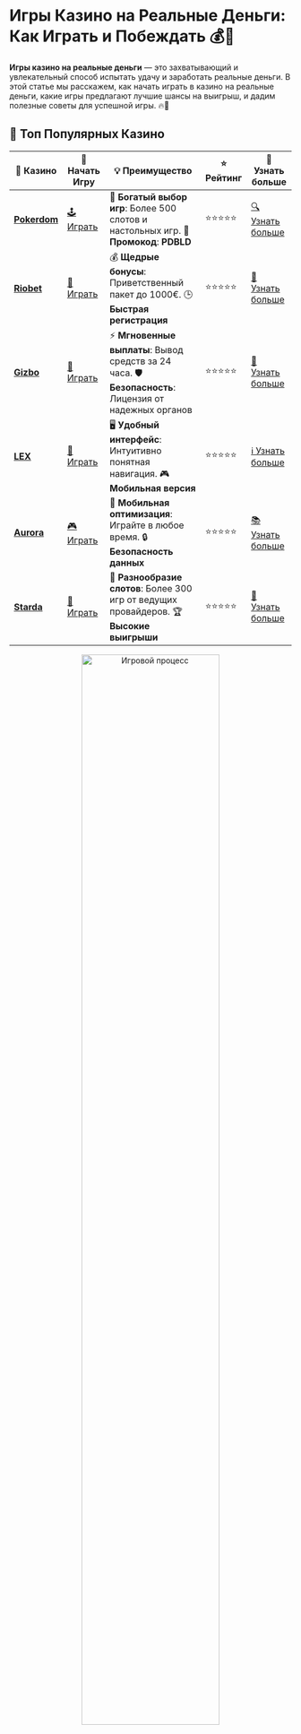 # Игры Казино на Реальные Деньги: Как Играть и Побеждать 💰🎰

**Игры казино на реальные деньги** — это захватывающий и увлекательный способ испытать удачу и заработать реальные деньги. В этой статье мы расскажем, как начать играть в казино на реальные деньги, какие игры предлагают лучшие шансы на выигрыш, и дадим полезные советы для успешной игры. 🔥💸

## 🌟 Топ Популярных Казино

| 🎲 **Казино** | 🔗 **Начать Игру** | 💡 **Преимущество** | ⭐ **Рейтинг** | 🔗 **Узнать больше** |
|--------------|---------------------|---------------------|----------------|----------------------|
| [**Pokerdom**](https://brandplay.link/4k77v2yx) | [🕹️ Играть](https://brandplay.link/4k77v2yx) | 🎉 **Богатый выбор игр**: Более 500 слотов и настольных игр. 🎁 **Промокод**: **PDBLD** | ⭐⭐⭐⭐⭐ | [🔍 Узнать больше](https://brandplay.link/4k77v2yx) |
| [**Riobet**](https://brandplay.link/7xBLTPyj) | [🎰 Играть](https://brandplay.link/7xBLTPyj) | 💰 **Щедрые бонусы**: Приветственный пакет до 1000€. 🕒 **Быстрая регистрация** | ⭐⭐⭐⭐⭐ | [📖 Узнать больше](https://brandplay.link/7xBLTPyj) |
| [**Gizbo**](https://brandplay.link/bprXw4YV) | [🎲 Играть](https://brandplay.link/bprXw4YV) | ⚡ **Мгновенные выплаты**: Вывод средств за 24 часа. 🛡️ **Безопасность**: Лицензия от надежных органов | ⭐⭐⭐⭐⭐ | [📝 Узнать больше](https://brandplay.link/bprXw4YV) |
| [**LEX**](https://brandplay.link/zW4hdDFV) | [🤑 Играть](https://brandplay.link/zW4hdDFV) | 🖥️ **Удобный интерфейс**: Интуитивно понятная навигация. 🎮 **Мобильная версия** | ⭐⭐⭐⭐⭐ | [ℹ️ Узнать больше](https://brandplay.link/zW4hdDFV) |
| [**Aurora**](https://10trafic-stat2.com/click/668546556bcc6313411604bd/6766/13032/subaccount) | [🎮 Играть](https://10trafic-stat2.com/click/668546556bcc6313411604bd/6766/13032/subaccount) | 📱 **Мобильная оптимизация**: Играйте в любое время. 🔒 **Безопасность данных** | ⭐⭐⭐⭐⭐ | [📚 Узнать больше](https://10trafic-stat2.com/click/668546556bcc6313411604bd/6766/13032/subaccount) |
| [**Starda**](https://brandplay.link/fB7xwRFL) | [🎯 Играть](https://brandplay.link/fB7xwRFL) | 🎰 **Разнообразие слотов**: Более 300 игр от ведущих провайдеров. 🏆 **Высокие выигрыши** | ⭐⭐⭐⭐⭐ | [🔎 Узнать больше](https://brandplay.link/fB7xwRFL) |

<div align="center">
    <img src="https://i.pinimg.com/originals/1d/b3/25/1db325483acbe642c6d4e6fdd73a4988.gif" alt="Игровой процесс" width="70%">
</div>

## 💎 Лучшие Бонусы и Акции

| 🎲 **Казино** | 🔗 **Начать Игру** | 💡 **Преимущество** | ⭐ **Рейтинг** | 🔗 **Узнать больше** |
|--------------|---------------------|---------------------|----------------|----------------------|
| [**Kometa**](https://brandplay.link/8ZymQJV8) | [🎰 Играть](https://brandplay.link/8ZymQJV8) | 🎁 **Эксклюзивные бонусы**: Регулярные акции и промо. 🔄 **Программы лояльности** | ⭐⭐⭐⭐☆ | [🔍 Узнать больше](https://brandplay.link/8ZymQJV8) |
| [**R7**](https://brandplay.link/bMd3Yjsw) | [🕹️ Играть](https://brandplay.link/bMd3Yjsw) | 🕒 **Круглосуточная поддержка**: Всегда на связи. 💸 **Высокие лимиты** | ⭐⭐⭐⭐☆ | [📖 Узнать больше](https://brandplay.link/bMd3Yjsw) |
| [**7K**](https://brandplay.link/BvQyFShp) | [🎲 Играть](https://brandplay.link/BvQyFShp) | 🌟 **Эксклюзивные бонусы**: Только для VIP игроков. 🎉 **Сезонные акции** | ⭐⭐⭐⭐☆ | [📝 Узнать больше](https://brandplay.link/BvQyFShp) |
| [**Kent**](https://brandplay.link/Fv2WP3js) | [🤑 Играть](https://brandplay.link/Fv2WP3js) | 📈 **Высокий RTP**: Более 98%. 💼 **Профессиональная поддержка** | ⭐⭐⭐⭐☆ | [ℹ️ Узнать больше](https://brandplay.link/Fv2WP3js) |
| [**1Xslots**](https://brandplay.link/hSB1khtr) | [🎮 Играть](https://brandplay.link/hSB1khtr) | 🎉 **Множество акций**: Еженедельные бонусы и турниры. 🛡️ **Безопасность** | ⭐⭐⭐⭐☆ | [📚 Узнать больше](https://brandplay.link/hSB1khtr) |
| [**Gama**](https://brandplay.link/j6NMKsDz) | [🎯 Играть](https://brandplay.link/j6NMKsDz) | 🔍 **Интуитивный интерфейс**: Легкость использования. 🏅 **Престижные турниры** | ⭐⭐⭐⭐☆ | [🔎 Узнать больше](https://brandplay.link/j6NMKsDz) |

<div align="center">
    <img src="https://i.pinimg.com/originals/1d/b3/25/1db325483acbe642c6d4e6fdd73a4988.gif" alt="Игровой процесс" width="70%">
</div>

## 🚀 Быстрые Выигрыши и Поддержка

| 🎲 **Казино** | 🔗 **Начать Игру** | 💡 **Преимущество** | ⭐ **Рейтинг** | 🔗 **Узнать больше** |
|--------------|---------------------|---------------------|----------------|----------------------|
| [**Onion**](https://brandplay.link/zBGRVpQ9) | [🎰 Играть](https://brandplay.link/zBGRVpQ9) | 🤑 **Низкие ставки**: Идеально для начинающих. 🔄 **Быстрые выводы** | ⭐⭐⭐⭐☆ | [🔍 Узнать больше](https://brandplay.link/zBGRVpQ9) |
| [**Чемпион**](https://temon-gter.cfd/go/lRq?p80412p304504pcc44t17455) | [🕹️ Играть](https://temon-gter.cfd/go/lRq?p80412p304504pcc44t17455) | 🏅 **Лояльная программа**: Награды за активность. 🎁 **Ежемесячные бонусы** | ⭐⭐⭐⭐☆ | [📖 Узнать больше](https://temon-gter.cfd/go/lRq?p80412p304504pcc44t17455) |
| [**Vavada**](https://vavadapartner.pro/?promo=ea5c9275-6854-4505-94fc-95ab18221945-linkb2) | [🎲 Играть](https://vavadapartner.pro/?promo=ea5c9275-6854-4505-94fc-95ab18221945-linkb2) | 🚀 **Быстрая регистрация**: Начните играть мгновенно. 🔐 **Безопасные транзакции** | ⭐⭐⭐⭐☆ | [📝 Узнать больше](https://vavadapartner.pro/?promo=ea5c9275-6854-4505-94fc-95ab18221945-linkb2) |
| [**Friends**](https://gofriends.kim/linkb2) | [🤑 Играть](https://gofriends.kim/linkb2) | 🤝 **Социальные игры**: Играйте с друзьями. 🌐 **Мультиплатформенность** | ⭐⭐⭐⭐☆ | [ℹ️ Узнать больше](https://gofriends.kim/linkb2) |
| [**1WIN**](https://brandplay.link/smXVpBbG) | [🎮 Играть](https://brandplay.link/smXVpBbG) | 🏆 **Спортивные ставки**: Широкий выбор видов спорта. 💵 **Высокие коэффициенты** | ⭐⭐⭐⭐☆ | [📚 Узнать больше](https://brandplay.link/smXVpBbG) |
| [**Drip**](https://drp-ircp01.com/c07e6a3db) | [🎯 Играть](https://drp-ircp01.com/c07e6a3db) | 🌐 **Инновационные игры**: Новейшие игровые технологии. 🛡️ **Высокая безопасность** | ⭐⭐⭐⭐☆ | [🔎 Узнать больше](https://drp-ircp01.com/c07e6a3db) |
| [**JoyCasino**](https://rpc30.call2me.pro/?/ru/registration?apkpop=0&partner=p24970p3291217pc98f) | [🎰 Играть](https://rpc30.call2me.pro/?/ru/registration?apkpop=0&partner=p24970p3291217pc98f) | 🎁 **Приятные бонусы**: Ежедневные акции и подарки. 🕹️ **Разнообразие игр** | ⭐⭐⭐⭐☆ | [🔍 Узнать больше](https://rpc30.call2me.pro/?/ru/registration?apkpop=0&partner=p24970p3291217pc98f) |

<div align="center">
    <img src="https://i.pinimg.com/originals/1d/b3/25/1db325483acbe642c6d4e6fdd73a4988.gif" alt="Игровой процесс" width="70%">
</div>
---

✨ **Выбирайте лучшее казино для себя и наслаждайтесь игрой! Удачи!** ✨

## Виды Игры Казино на Реальные Деньги 🎯

Казино предлагает множество различных игр, в которых вы можете выиграть реальные деньги. Каждая игра имеет свои особенности и стратегии, что делает их увлекательными и разнообразными. Рассмотрим самые популярные типы игр:

### 1. Слоты 🎰

**Слоты** — это, пожалуй, самые популярные игры в казино. Они отличаются простотой и увлекательным процессом. Все, что нужно — это крутить барабаны и ждать, пока выпадет выигрышная комбинация. Некоторые слоты предлагают прогрессивные джекпоты, которые могут принести игрокам огромные суммы.

- **Как играть**: Выберите слот, установите ставку и нажмите кнопку «Spin» (крутить). В выигрыше считается комбинация символов на линии выплат.
- **Советы**: Начинайте с низких ставок, чтобы изучить игру, и выбирайте слоты с высоким процентом возврата (RTP).

### 2. Рулетка 🎡

**Рулетка** — это классическая игра казино, в которой игроки делают ставки на номера или цвета, на которые, по их мнению, упадет мячик. В зависимости от версии рулетки (европейская, французская или американская) шансы на выигрыш могут немного различаться.

- **Как играть**: Сделайте ставку на одно число, группу чисел, или на цвет (красный/черный). После этого дилер запускает колесо, и мячик останавливается на одном из секторов.
- **Советы**: Используйте стратегии, такие как Мартингейл или Фибоначчи, чтобы управлять своими ставками.

### 3. Блэкджек 🃏

**Блэкджек** — это карточная игра, в которой цель заключается в том, чтобы набрать 21 очко или близкую к этому сумму, не перебрав. В отличие от слотов, блэкджек — это игра, в которой важна не только удача, но и стратегия.

- **Как играть**: Вы получаете две карты и пытаетесь достичь 21 очка. Вы можете взять дополнительные карты или «остановиться», если считаете, что больше не нужно.
- **Советы**: Изучите основные стратегии, такие как базовая стратегия блэкджека, чтобы повысить свои шансы на победу.

### 4. Покер 🃏♠️

**Покер** — это классическая карточная игра, в которой выигрывает тот, кто соберет лучшую комбинацию карт. В покере важно учитывать не только свою руку, но и поведение других игроков, а также мастерство блефа.

- **Как играть**: Сначала каждому игроку раздают карты, затем проходят раунды ставок, после чего открываются общие карты. Игроки делают ставки в зависимости от силы своей руки.
- **Советы**: Изучите базовые правила покера, чтобы понимать, какие комбинации карт выигрышные, и развивайте свою стратегию блефа.

### 5. Лотереи и Бинго 🎟️

**Лотереи и бинго** — это игры на удачу, которые могут принести большие деньги при минимальных усилиях. В лотерее нужно угадать выигрышные числа, а в бинго — заполнить карточку с номерами.

- **Как играть**: В лотерее нужно выбрать числа, и если они совпадут с теми, которые выпадут, вы выигрываете. В бинго игроки отмечают числа на карточке по мере их выкрикивания.
- **Советы**: Играйте в бинго с высокими шансами на выигрыш и старайтесь участвовать в лотереях с меньшим числом участников.

## Как Начать Играть в Казино на Реальные Деньги? 🧐

### 1. Выбор Казино 🏆

Прежде чем начать играть в казино на реальные деньги, важно выбрать надежное онлайн-казино с хорошей репутацией. Убедитесь, что казино имеет лицензию, использует безопасные методы платежей и предоставляет честные условия игры.

- **Проверьте лицензию**: Убедитесь, что казино имеет лицензию от уважаемого регулирующего органа, например, MGA (Мальта) или UKGC (Великобритания).
- **Методы оплаты**: Выбирайте казино, которое поддерживает удобные и безопасные способы оплаты (кредитные карты, электронные кошельки, банковские переводы).
- **Обзор отзывов**: Ознакомьтесь с отзывами других игроков, чтобы убедиться в надежности и честности казино.

### 2. Регистрация в Казино 📝

После того как вы выбрали казино, вам нужно зарегистрироваться. Обычно для этого достаточно ввести свои личные данные, создать аккаунт и подтвердить его через электронную почту.

- **Депозит**: Для игры на реальные деньги нужно внести депозит. Большинство казино поддерживают различные способы оплаты, такие как банковские карты, электронные кошельки или криптовалюты.
- **Бонусы и акции**: Многие казино предлагают приветственные бонусы для новых игроков. Это могут быть бесплатные вращения, бонусы на депозит или другие акции, которые увеличат ваш банкролл.

### 3. Управление Банкроллом 💵

Управление банкроллом — это важный аспект игры на реальные деньги. Установите лимит на свои ставки и не превышайте его. Это поможет вам контролировать свои расходы и избежать больших потерь.

- **Определите лимит ставок**: Прежде чем начать игру, решите, сколько вы готовы потратить, и придерживайтесь этой суммы.
- **Играйте ответственно**: Не гонитесь за потерянными деньгами. Если вы проиграли, сделайте паузу и вернитесь к игре позже.

## Стратегии Для Игр Казино на Реальные Деньги 🧠

Хотя игры в казино на реальные деньги в основном зависят от удачи, использование стратегии может помочь вам увеличить шансы на успех. Вот несколько полезных стратегий:

### 1. Стратегия Мартингейла 🎯

Стратегия Мартингейла используется в играх с равными шансами, таких как рулетка или блэкджек. Суть стратегии заключается в удвоении ставки после каждого проигрыша. Когда вы выигрываете, вы возвращаетесь к начальной ставке.

### 2. Стратегия Управления Банкроллом 📊

Эта стратегия помогает вам контролировать свои средства и минимизировать потери. Установите лимит на ежедневные, еженедельные и ежемесячные ставки, и придерживайтесь его.

### 3. Изучение Игр 🏆

Прежде чем делать ставки, ознакомьтесь с правилами и стратегиями игры. Например, в блэкджеке есть базовая стратегия, которая помогает увеличить шансы на победу. В рулетке же существует множество ставок, которые могут быть более или менее выгодными.

## Преимущества Игры в Казино на Реальные Деньги 🎉

1. **Большие выигрыши**: Игра на реальные деньги дает шанс выиграть значительные суммы.
2. **Увлекательный процесс**: Азарт и радость от победы делают игру еще более захватывающей.
3. **Бонусы и акции**: Казино часто предлагают бонусы для игроков, что увеличивает шансы на выигрыш.

## Часто Задаваемые Вопросы ❓

### 1. Как выбрать игру в казино на реальные деньги? 🎮

Выбор игры зависит от ваших предпочтений. Если вам нравятся слоты — выбирайте их. Если предпочитаете стратегические игры, такие как блэкджек или покер, то они подойдут вам лучше.

### 2. Как обеспечить безопасность при игре на реальные деньги? 🔐

Выбирайте только лицензированные казино с хорошей репутацией и безопасными методами оплаты.

### 3. Можно ли выиграть реальные деньги в онлайн-казино? 💰

Да, при игре на реальные деньги вы можете выигрывать крупные суммы. Однако помните, что казино всегда имеет некоторое преимущество.

## Заключение

**Игры казино на реальные деньги** — это отличный способ получить дозу азарта и шанс на крупный выигрыш. С правильным подходом, стратегией и управлением банкроллом, вы сможете увеличить свои шансы на успех. Не забывайте играть ответственно и наслаждаться процессом! 💥🎰
